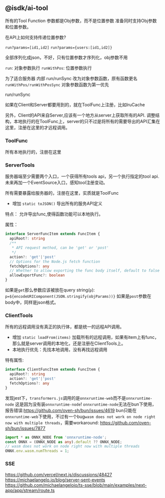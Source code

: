 ## @isdk/ai-tool

所有的Tool Function 参数都是Obj参数，而不是位置参数
准备同时支持Obj参数和位置参数。

在API上如何支持传递位置参数?

`run?params=[id1,id2]`
`run?params={users:[id1,id2]}`

全部序列化成json，不好，只有位置参数才序列化，obj参数不用

`run`: 对象参数执行
`runWithPos`: 位置参数执行

为了适合服务器 内部 run/runSync 改为对象参数函数，原有函数更名`runWithPos/runWithPosSync`
对象参数函数为第一优先

run/runSync

如果在Client和Server都要用到的，就在ToolFunc上注册，比如lruCache

另外，Client的API来自Server,应该有一个地方从server上获取所有的API.
调整结构，本地执行的在ToolFunc上，server的只不过是将所有的需要导出的API汇集在这里，注册在这里的才远程调用。

### ToolFunc

所有本地执行的，注册在这里

### ServerTools

服务器端至少需要两个入口，一个获得所有tools api，另一个执行指定的tool api.
未来再加一个EventSource入口，感知tool注册变动。

所有需要暴露给服务器的，注册在这里，实质就是ToolFunc

* 增加 `static toJSON()` 导出所有的服务API定义

特点： 允许导出func,使得函数功能可以本地执行。

属性：

```ts
interface ServerFuncItem extends FuncItem {
  apiRoot?: string
  /**
   * API request method, can be 'get' or 'post'
   */
  action?: 'get'|'post'
  // Options for the Node.js fetch function
  fetchOptions?: any
  // Whether to allow exporting the func body itself, default to false
  allowExportFunc?: boolean
}
```

如果是`get`那么参数应该被放在query string(`p`): `p=${encodeURIComponent(JSON.stringify(objParams))}`
如果是`post`参数在body中，同样是json格式。

### ClientTools

所有的远程调用没有真正的执行体，都是统一的远程API调用。


* 增加 `static loadFrom(items)` 加载所有的远程调用，如果有item上有func，那么就是server调用的本地化，还是注册在ClientTools上。
* 本地执行优先：先找本地调用，没有再找远程调用

特有属性:

```ts
interface ClientFuncItem extends FuncItem {
  apiRoot?: string
  action?: 'get'|'post'
  fetchOptions?: any
}
```


发现jest下，`transformers.js`调用的是`onnxruntime-web`而不是`onnxruntime-node`
这是因为没有装`onnxruntime-node`! `onnxruntime-node`无法在bun下使用，报告错误:https://github.com/oven-sh/bun/issues/4619
bun只能在`onnxruntime-web`下使用，不过有一个bug`wasm does not work on node right now with multiple threads`，需要workaround:
https://github.com/oven-sh/bun/issues/7877

```ts
import * as ONNX_NODE from 'onnxruntime-node';
const ONNX = (ONNX_NODE as any).default ?? ONNX_NODE;
// wasm does not work on node right now with multiple threads
ONNX.env.wasm.numThreads = 1;
```

### SSE

https://github.com/vercel/next.js/discussions/48427
https://michaelangelo.io/blog/server-sent-events
https://github.com/michaelangeloio/ts-sse/blob/main/examples/next-app/app/stream/route.ts

